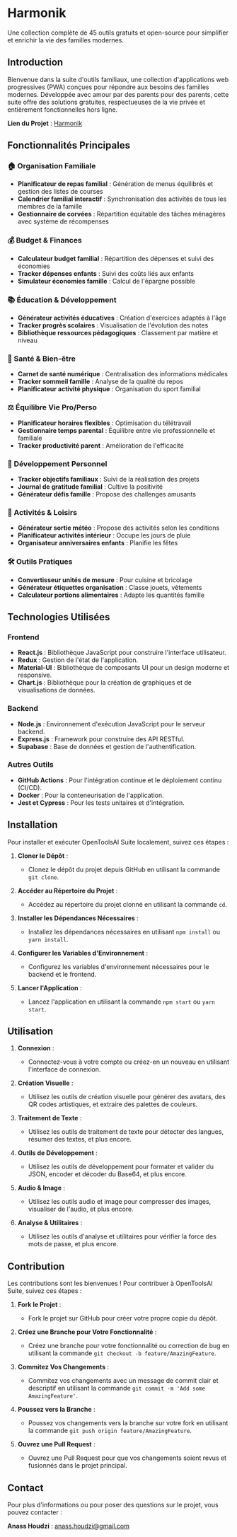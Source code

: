 # Harmonik

Une collection complète de 45 outils gratuits et open-source pour simplifier et enrichir la vie des familles modernes.

## Introduction

Bienvenue dans la suite d'outils familiaux, une collection d'applications web progressives (PWA) conçues pour répondre aux besoins des familles modernes. Développée avec amour par des parents pour des parents, cette suite offre des solutions gratuites, respectueuses de la vie privée et entièrement fonctionnelles hors ligne.

**Lien du Projet** : [Harmonik](https://harmonik.netlify.app/)

## Fonctionnalités Principales

### 🏠 Organisation Familiale
- **Planificateur de repas familial** : Génération de menus équilibrés et gestion des listes de courses
- **Calendrier familial interactif** : Synchronisation des activités de tous les membres de la famille
- **Gestionnaire de corvées** : Répartition équitable des tâches ménagères avec système de récompenses

### 💰 Budget & Finances
- **Calculateur budget familial** : Répartition des dépenses et suivi des économies
- **Tracker dépenses enfants** : Suivi des coûts liés aux enfants
- **Simulateur économies famille** : Calcul de l'épargne possible

### 📚 Éducation & Développement
- **Générateur activités éducatives** : Création d'exercices adaptés à l'âge
- **Tracker progrès scolaires** : Visualisation de l'évolution des notes
- **Bibliothèque ressources pédagogiques** : Classement par matière et niveau

### 🍎 Santé & Bien-être
- **Carnet de santé numérique** : Centralisation des informations médicales
- **Tracker sommeil famille** : Analyse de la qualité du repos
- **Planificateur activité physique** : Organisation du sport familial

### ⚖️ Équilibre Vie Pro/Perso
- **Planificateur horaires flexibles** : Optimisation du télétravail
- **Gestionnaire temps parental** : Équilibre entre vie professionnelle et familiale
- **Tracker productivité parent** : Amélioration de l'efficacité

### 🎯 Développement Personnel
- **Tracker objectifs familiaux** : Suivi de la réalisation des projets
- **Journal de gratitude familial** : Cultive la positivité
- **Générateur défis famille** : Propose des challenges amusants

### 🏃 Activités & Loisirs
- **Générateur sortie météo** : Propose des activités selon les conditions
- **Planificateur activités intérieur** : Occupe les jours de pluie
- **Organisateur anniversaires enfants** : Planifie les fêtes

### 🛠️ Outils Pratiques
- **Convertisseur unités de mesure** : Pour cuisine et bricolage
- **Générateur étiquettes organisation** : Classe jouets, vêtements
- **Calculateur portions alimentaires** : Adapte les quantités famille

## Technologies Utilisées

### Frontend
- **React.js** : Bibliothèque JavaScript pour construire l'interface utilisateur.
- **Redux** : Gestion de l'état de l'application.
- **Material-UI** : Bibliothèque de composants UI pour un design moderne et responsive.
- **Chart.js** : Bibliothèque pour la création de graphiques et de visualisations de données.

### Backend
- **Node.js** : Environnement d'exécution JavaScript pour le serveur backend.
- **Express.js** : Framework pour construire des API RESTful.
- **Supabase** : Base de données et gestion de l'authentification.

### Autres Outils
- **GitHub Actions** : Pour l'intégration continue et le déploiement continu (CI/CD).
- **Docker** : Pour la conteneurisation de l'application.
- **Jest et Cypress** : Pour les tests unitaires et d'intégration.

## Installation

Pour installer et exécuter OpenToolsAI Suite localement, suivez ces étapes :

1. **Cloner le Dépôt** :
   - Clonez le dépôt du projet depuis GitHub en utilisant la commande `git clone`.

2. **Accéder au Répertoire du Projet** :
   - Accédez au répertoire du projet clonné en utilisant la commande `cd`.

3. **Installer les Dépendances Nécessaires** :
   - Installez les dépendances nécessaires en utilisant `npm install` ou `yarn install`.

4. **Configurer les Variables d'Environnement** :
   - Configurez les variables d'environnement nécessaires pour le backend et le frontend.

5. **Lancer l'Application** :
   - Lancez l'application en utilisant la commande `npm start` ou `yarn start`.

## Utilisation

1. **Connexion** :
   - Connectez-vous à votre compte ou créez-en un nouveau en utilisant l'interface de connexion.

2. **Création Visuelle** :
   - Utilisez les outils de création visuelle pour générer des avatars, des QR codes artistiques, et extraire des palettes de couleurs.

3. **Traitement de Texte** :
   - Utilisez les outils de traitement de texte pour détecter des langues, résumer des textes, et plus encore.

4. **Outils de Développement** :
   - Utilisez les outils de développement pour formater et valider du JSON, encoder et décoder du Base64, et plus encore.

5. **Audio & Image** :
   - Utilisez les outils audio et image pour compresser des images, visualiser de l'audio, et plus encore.

6. **Analyse & Utilitaires** :
   - Utilisez les outils d'analyse et utilitaires pour vérifier la force des mots de passe, et plus encore.

## Contribution

Les contributions sont les bienvenues ! Pour contribuer à OpenToolsAI Suite, suivez ces étapes :

1. **Fork le Projet** :
   - Fork le projet sur GitHub pour créer votre propre copie du dépôt.

2. **Créez une Branche pour Votre Fonctionnalité** :
   - Créez une branche pour votre fonctionnalité ou correction de bug en utilisant la commande `git checkout -b feature/AmazingFeature`.

3. **Commitez Vos Changements** :
   - Commitez vos changements avec un message de commit clair et descriptif en utilisant la commande `git commit -m 'Add some AmazingFeature'`.

4. **Poussez vers la Branche** :
   - Poussez vos changements vers la branche sur votre fork en utilisant la commande `git push origin feature/AmazingFeature`.

5. **Ouvrez une Pull Request** :
   - Ouvrez une Pull Request pour que vos changements soient revus et fusionnés dans le projet principal.

## Contact

Pour plus d'informations ou pour poser des questions sur le projet, vous pouvez contacter :

**Anass Houdzi** : anass.houdzi@gmail.com
